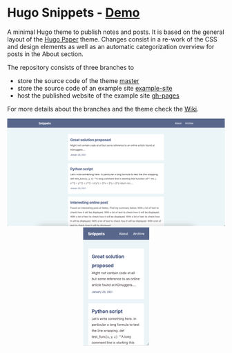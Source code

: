 # Hugo Snippets - [Demo](https://jensadamczak.github.io/hugo-snippets/)

A minimal Hugo theme to publish notes and posts. It is based on the general layout of the [Hugo
Paper](https://github.com/nanxiaobei/hugo-paper) theme. Changes consist in a re-work of the CSS and
design elements as well as an automatic categorization overview for posts in the About section.

The repository consists of three branches to
- store the source code of the theme [master](https://github.com/JensAdamczak/hugo-snippets)
- store the source code of an example site
  [example-site](https://github.com/JensAdamczak/hugo-snippets/tree/example-site)
- host the published website of the example site
  [gh-pages](https://github.com/JensAdamczak/hugo-snippets/tree/gh-pages)

For more details about the branches and the theme check the
[Wiki](https://github.com/JensAdamczak/hugo-snippets/wiki/Hugo-Snippets-Details).


<p align="center">
  <img width=600px
src="https://github.com/JensAdamczak/hugo-snippets/blob/master/images/hugo_snippets_desktop.png"
alt="Snippets Desktop" />
  <img width=153px
src="https://github.com/JensAdamczak/hugo-snippets/blob/master/images/hugo_snippets_mobile.png"
alt="Snippets Mobile" />
</p>

